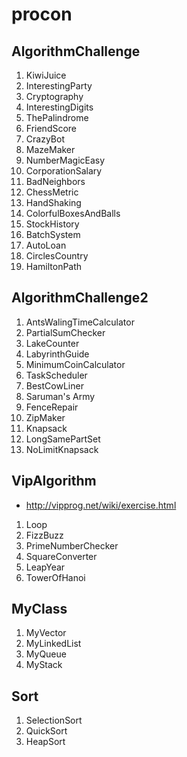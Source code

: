 procon
======

## AlgorithmChallenge
1. KiwiJuice
2. InterestingParty
3. Cryptography
4. InterestingDigits
5. ThePalindrome
6. FriendScore
7. CrazyBot
8. MazeMaker
9. NumberMagicEasy
10. CorporationSalary
11. BadNeighbors
12. ChessMetric
13. HandShaking
14. ColorfulBoxesAndBalls
15. StockHistory
16. BatchSystem
17. AutoLoan
18. CirclesCountry
19. HamiltonPath

## AlgorithmChallenge2
1. AntsWalingTimeCalculator
2. PartialSumChecker
3. LakeCounter
4. LabyrinthGuide
5. MinimumCoinCalculator
6. TaskScheduler
7. BestCowLiner
8. Saruman's Army
9. FenceRepair
10. ZipMaker
11. Knapsack
12. LongSamePartSet
14. NoLimitKnapsack

## VipAlgorithm
- http://vipprog.net/wiki/exercise.html
1. Loop
2. FizzBuzz
3. PrimeNumberChecker
4. SquareConverter
5. LeapYear
6. TowerOfHanoi

## MyClass
1. MyVector
2. MyLinkedList
3. MyQueue
4. MyStack

## Sort
1. SelectionSort
2. QuickSort
3. HeapSort

